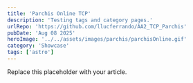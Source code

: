 ```yaml
---
title: 'Parchis Online TCP'
description: 'Testing tags and category pages.'
urlRepo: 'https://github.com/llucferrando/AA2_TCP_Parchis'
pubDate: 'Aug 08 2025'
heroImage: '../../assets/images/parchis/parchisOnline.gif'
category: 'Showcase'
tags: ['astro']
---
```


Replace this placeholder with your article.


